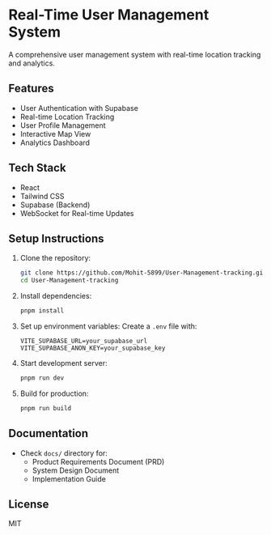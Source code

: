 # Real-Time User Management System

A comprehensive user management system with real-time location tracking and analytics.

## Features

- User Authentication with Supabase
- Real-time Location Tracking
- User Profile Management
- Interactive Map View
- Analytics Dashboard

## Tech Stack

- React
- Tailwind CSS
- Supabase (Backend)
- WebSocket for Real-time Updates

## Setup Instructions

1. Clone the repository:
   ```bash
   git clone https://github.com/Mohit-5899/User-Management-tracking.git
   cd User-Management-tracking
   ```

2. Install dependencies:
   ```bash
   pnpm install
   ```

3. Set up environment variables:
   Create a `.env` file with:
   ```
   VITE_SUPABASE_URL=your_supabase_url
   VITE_SUPABASE_ANON_KEY=your_supabase_key
   ```

4. Start development server:
   ```bash
   pnpm run dev
   ```

5. Build for production:
   ```bash
   pnpm run build
   ```

## Documentation

- Check `docs/` directory for:
  - Product Requirements Document (PRD)
  - System Design Document
  - Implementation Guide

## License

MIT
